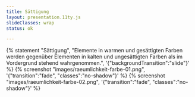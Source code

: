 ```yaml
---
title: Sättigung
layout: presentation.11ty.js
slideClasses: wrap
status: ok

---
```


{% statement "Sättigung", "Elemente in warmen und gesättigten Farben werden gegenüber Elementen in kalten und ungesättigten Farben als im Vordergrund stehend wahrgenommen.", '{"backgroundTransition":"slide"}' %}
{% screenshot "images/raeumlichkeit-farbe-01.png", '{"transition":"fade", "classes":"no-shadow"}' %}
{% screenshot "images/raeumlichkeit-farbe-02.png", '{"transition":"fade", "classes":"no-shadow"}' %}